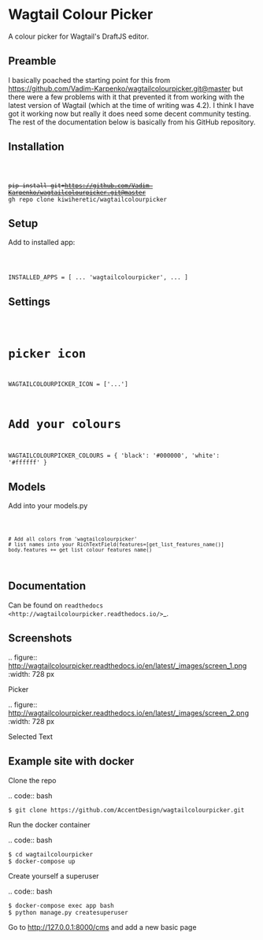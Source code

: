 Wagtail Colour Picker
=====================

A colour picker for Wagtail's DraftJS editor.

Preamble
--------

I basically poached the starting point for this from https://github.com/Vadim-Karpenko/wagtailcolourpicker.git@master but there were a few problems
with it that prevented it from working with the latest version of Wagtail (which at the time of writing was 4.2).  I think I have got it working now 
but really it does need some decent community testing.  The rest of the documentation below is basically from his GitHub repository.


Installation
------------

<code bash>

   ~~pip install git+https://github.com/Vadim-Karpenko/wagtailcolourpicker.git@master~~
   gh repo clone kiwiheretic/wagtailcolourpicker
</code>

Setup
-----

Add to installed app:

<code python>

   INSTALLED_APPS = [
      ...
      'wagtailcolourpicker',
      ...
   ]
</code>

Settings
--------

<code python>

   # picker icon
   WAGTAILCOLOURPICKER_ICON = ['...']
   # Add your colours
   WAGTAILCOLOURPICKER_COLOURS = {
      'black': '#000000',
      'white': '#ffffff'
   }
</code>

Models
------
Add into your models.py

<code python>

    # Add all colors from 'wagtailcolourpicker'
    # list names into your RichTextField(features=[get_list_features_name()]
    body.features += get_list_colour_features_name()
</code>

Documentation
-------------

Can be found on `readthedocs <http://wagtailcolourpicker.readthedocs.io/>`_.

Screenshots
-----------

.. figure::  http://wagtailcolourpicker.readthedocs.io/en/latest/_images/screen_1.png
   :width: 728 px

Picker

.. figure:: http://wagtailcolourpicker.readthedocs.io/en/latest/_images/screen_2.png
   :width: 728 px

Selected Text

Example site with docker
------------------------

Clone the repo

.. code:: bash

    $ git clone https://github.com/AccentDesign/wagtailcolourpicker.git

Run the docker container

.. code:: bash

    $ cd wagtailcolourpicker
    $ docker-compose up

Create yourself a superuser

.. code:: bash

    $ docker-compose exec app bash
    $ python manage.py createsuperuser

Go to http://127.0.0.1:8000/cms and add a new basic page

